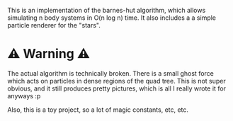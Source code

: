 This is an implementation of the barnes-hut algorithm, which allows simulating n body systems in O(n log n) time.
It also includes a a simple particle renderer for the "stars".

# ⚠️ Warning ⚠️
The actual algorithm is technically broken. There is a small ghost force which acts on particles in dense regions of the quad tree.
This is not super obvious, and it still produces pretty pictures, which is all I really wrote it for anyways :p

Also, this is a toy project, so a lot of magic constants, etc, etc.
